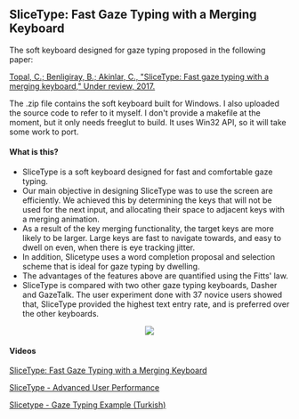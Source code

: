## SliceType: Fast Gaze Typing with a Merging Keyboard

The soft keyboard designed for gaze typing proposed in the following paper:

[Topal, C.; Benligiray, B.; Akinlar, C., "SliceType: Fast gaze typing with a merging keyboard," Under review, 2017.](https://arxiv.org/abs/1706.02499)

The .zip file contains the soft keyboard built for Windows.
I also uploaded the source code to refer to it myself.
I don't provide a makefile at the moment, but it only needs freeglut to build.
It uses Win32 API, so it will take some work to port.

#### What is this?

* SliceType is a soft keyboard designed for fast and comfortable gaze typing.
* Our main objective in designing SliceType was to use the screen are efficiently. We achieved this by determining the keys that will not be used for the next input, and allocating their space to adjacent keys with a merging animation.
* As a result of the key merging functionality, the target keys are more likely to be larger. Large keys are fast to navigate towards, and easy to dwell on even, when there is eye tracking jitter.
* In addition, Slicetype uses a word completion proposal and selection scheme that is ideal for gaze typing by dwelling.
* The advantages of the features above are quantified using the Fitts' law.
* SliceType is compared with two other gaze typing keyboards, Dasher and GazeTalk. The user experiment done with 37 novice users showed that, SliceType provided the highest text entry rate, and is preferred over the other keyboards.

<p align="center">
  <img src="https://user-images.githubusercontent.com/19530665/27763730-ee36c938-5e91-11e7-885a-fe518de4ec5d.png"/>
</p>

#### Videos

[SliceType: Fast Gaze Typing with a Merging Keyboard](https://www.youtube.com/watch?v=3IM0-utYrDg)

[SliceType - Advanced User Performance](https://www.youtube.com/watch?v=um75h3hHcwo)

[Slicetype - Gaze Typing Example (Turkish)](https://www.youtube.com/watch?v=WlAcx398p-A)

